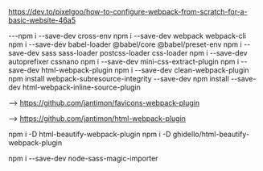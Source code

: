https://dev.to/pixelgoo/how-to-configure-webpack-from-scratch-for-a-basic-website-46a5

---npm i --save-dev cross-env
npm i --save-dev webpack webpack-cli
npm i --save-dev babel-loader @babel/core @babel/preset-env
npm i --save-dev sass sass-loader postcss-loader css-loader
npm i --save-dev autoprefixer cssnano
npm i --save-dev mini-css-extract-plugin
npm i --save-dev html-webpack-plugin
npm i --save-dev clean-webpack-plugin
npm install webpack-subresource-integrity --save-dev
npm install --save-dev html-webpack-inline-source-plugin

--> https://github.com/jantimon/favicons-webpack-plugin

--> https://github.com/jantimon/html-webpack-plugin

npm i -D html-beautify-webpack-plugin
npm i -D ghidello/html-beautify-webpack-plugin

npm i --save-dev node-sass-magic-importer